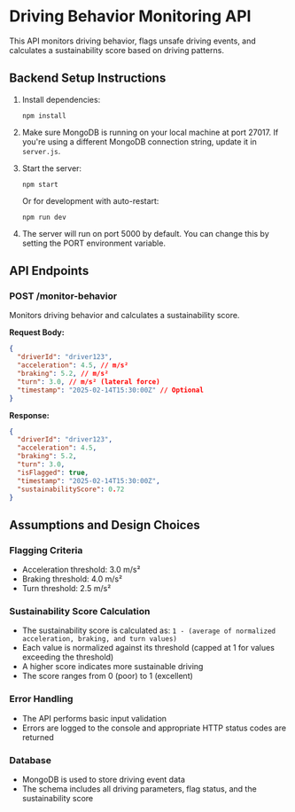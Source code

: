 # Driving Behavior Monitoring API

This API monitors driving behavior, flags unsafe driving events, and calculates a sustainability score based on driving patterns.

## Backend Setup Instructions

1. Install dependencies:

   ```
   npm install
   ```

2. Make sure MongoDB is running on your local machine at port 27017. If you're using a different MongoDB connection string, update it in `server.js`.

3. Start the server:

   ```
   npm start
   ```

   Or for development with auto-restart:

   ```
   npm run dev
   ```

4. The server will run on port 5000 by default. You can change this by setting the PORT environment variable.

## API Endpoints

### POST /monitor-behavior

Monitors driving behavior and calculates a sustainability score.

**Request Body:**

```json
{
  "driverId": "driver123",
  "acceleration": 4.5, // m/s²
  "braking": 5.2, // m/s²
  "turn": 3.0, // m/s² (lateral force)
  "timestamp": "2025-02-14T15:30:00Z" // Optional
}
```

**Response:**

```json
{
  "driverId": "driver123",
  "acceleration": 4.5,
  "braking": 5.2,
  "turn": 3.0,
  "isFlagged": true,
  "timestamp": "2025-02-14T15:30:00Z",
  "sustainabilityScore": 0.72
}
```

## Assumptions and Design Choices

### Flagging Criteria

- Acceleration threshold: 3.0 m/s²
- Braking threshold: 4.0 m/s²
- Turn threshold: 2.5 m/s²

### Sustainability Score Calculation

- The sustainability score is calculated as:
  `1 - (average of normalized acceleration, braking, and turn values)`
- Each value is normalized against its threshold (capped at 1 for values exceeding the threshold)
- A higher score indicates more sustainable driving
- The score ranges from 0 (poor) to 1 (excellent)

### Error Handling

- The API performs basic input validation
- Errors are logged to the console and appropriate HTTP status codes are returned

### Database

- MongoDB is used to store driving event data
- The schema includes all driving parameters, flag status, and the sustainability score

